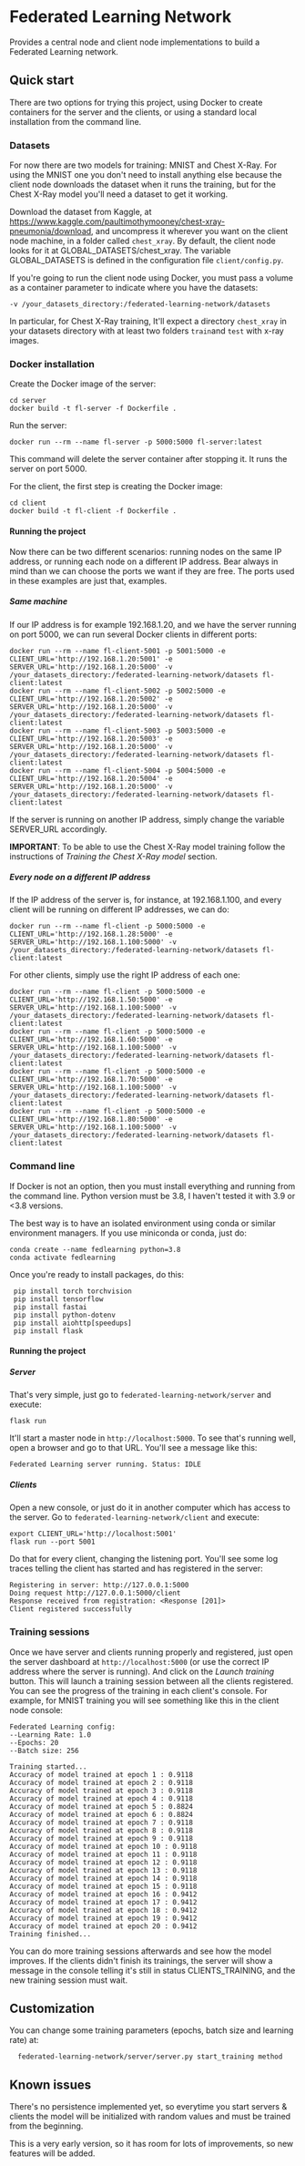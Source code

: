 # Federated Learning Network
Provides a central node and client node implementations to
build a Federated Learning network.

## Quick start

There are two options for trying this project, using Docker to create containers for the server and the clients, or
using a standard local installation from the command line.

### Datasets
For now there are two models for training: MNIST and Chest X-Ray. For using the MNIST one you don't need to install anything else because
the client node downloads the dataset when it runs the training, but for the Chest X-Ray model you'll need a dataset to get it working.

Download the dataset from Kaggle, at https://www.kaggle.com/paultimothymooney/chest-xray-pneumonia/download, and uncompress it
wherever you want on the client node machine, in a folder called `chest_xray`. 
By default, the client node looks for it at GLOBAL_DATASETS/chest_xray. The variable GLOBAL_DATASETS is defined 
in the configuration file `client/config.py`.

If you're going to run the client node using Docker, you must pass a volume as a container parameter to indicate where you 
have the datasets:

    -v /your_datasets_directory:/federated-learning-network/datasets

In particular, for Chest X-Ray training, It'll expect a directory `chest_xray` in your datasets directory with at least 
two folders `train`and `test` with x-ray images. 

### Docker installation

Create the Docker image of the server:
    
    cd server
    docker build -t fl-server -f Dockerfile .
    
Run the server:

    docker run --rm --name fl-server -p 5000:5000 fl-server:latest

This command will delete the server container after stopping it. It runs the server on port 5000.

For the client, the first step is creating the Docker image:

    cd client
    docker build -t fl-client -f Dockerfile .
    
#### Running the project   
Now there can be two different scenarios: running nodes on the same IP address, or running each node on a different IP address.
Bear always in mind than we can choose the ports we want if they are free. The ports used in these examples are just that, examples.

##### Same machine
If our IP address is for example 192.168.1.20, and we have the server running on port 5000, we can run several Docker clients in different ports:

    docker run --rm --name fl-client-5001 -p 5001:5000 -e CLIENT_URL='http://192.168.1.20:5001' -e SERVER_URL='http://192.168.1.20:5000' -v /your_datasets_directory:/federated-learning-network/datasets fl-client:latest
    docker run --rm --name fl-client-5002 -p 5002:5000 -e CLIENT_URL='http://192.168.1.20:5002' -e SERVER_URL='http://192.168.1.20:5000' -v /your_datasets_directory:/federated-learning-network/datasets fl-client:latest
    docker run --rm --name fl-client-5003 -p 5003:5000 -e CLIENT_URL='http://192.168.1.20:5003' -e SERVER_URL='http://192.168.1.20:5000' -v /your_datasets_directory:/federated-learning-network/datasets fl-client:latest
    docker run --rm --name fl-client-5004 -p 5004:5000 -e CLIENT_URL='http://192.168.1.20:5004' -e SERVER_URL='http://192.168.1.20:5000' -v /your_datasets_directory:/federated-learning-network/datasets fl-client:latest

If the server is running on another IP address, simply change the variable SERVER_URL accordingly.

**IMPORTANT**: To be able to use the Chest X-Ray model training follow the instructions of _Training the Chest X-Ray model_ section.

##### Every node on a different IP address
If the IP address of the server is, for instance, at 192.168.1.100, and every client will be running on different IP addresses, we can do: 

    docker run --rm --name fl-client -p 5000:5000 -e CLIENT_URL='http://192.168.1.28:5000' -e SERVER_URL='http://192.168.1.100:5000' -v /your_datasets_directory:/federated-learning-network/datasets fl-client:latest
    
For other clients, simply use the right IP address of each one:

    docker run --rm --name fl-client -p 5000:5000 -e CLIENT_URL='http://192.168.1.50:5000' -e SERVER_URL='http://192.168.1.100:5000' -v /your_datasets_directory:/federated-learning-network/datasets fl-client:latest
    docker run --rm --name fl-client -p 5000:5000 -e CLIENT_URL='http://192.168.1.60:5000' -e SERVER_URL='http://192.168.1.100:5000' -v /your_datasets_directory:/federated-learning-network/datasets fl-client:latest
    docker run --rm --name fl-client -p 5000:5000 -e CLIENT_URL='http://192.168.1.70:5000' -e SERVER_URL='http://192.168.1.100:5000' -v /your_datasets_directory:/federated-learning-network/datasets fl-client:latest
    docker run --rm --name fl-client -p 5000:5000 -e CLIENT_URL='http://192.168.1.80:5000' -e SERVER_URL='http://192.168.1.100:5000' -v /your_datasets_directory:/federated-learning-network/datasets fl-client:latest    
    
### Command line
If Docker is not an option, then you must install everything and running from the command line.
Python version must be 3.8, I haven't tested it with 3.9 or <3.8 versions.

The best way is to have an isolated environment using conda or similar environment managers.
If you use miniconda or conda, just do:

    conda create --name fedlearning python=3.8
    conda activate fedlearning

Once you're ready to install packages, do this:

     pip install torch torchvision
     pip install tensorflow
     pip install fastai
     pip install python-dotenv
     pip install aiohttp[speedups]
     pip install flask
    
#### Running the project   
##### Server
That's very simple, just go to `federated-learning-network/server` and execute:

    flask run
    
It'll start a master node in `http://localhost:5000`. To see that's running well, open a browser and go to that URL.
You'll see a message like this:

    Federated Learning server running. Status: IDLE
    
##### Clients
Open a new console, or just do it in another computer which has access to the server.
Go to `federated-learning-network/client` and execute:

    export CLIENT_URL='http://localhost:5001'
    flask run --port 5001
    
Do that for every client, changing the listening port. You'll see some log traces telling the client 
has started and has registered in the server:

    Registering in server: http://127.0.0.1:5000
    Doing request http://127.0.0.1:5000/client
    Response received from registration: <Response [201]>
    Client registered successfully
    
### Training sessions
Once we have server and clients running properly and registered, just open the server dashboard at `http://localhost:5000`
(or use the correct IP address where the server is running). And click on the _Launch training_ button.
This will launch a training session between all the clients registered. You can see the progress of the training in each 
client's console. For example, for MNIST training you will see something like this in the client node console:

    Federated Learning config:
    --Learning Rate: 1.0
    --Epochs: 20
    --Batch size: 256
    
    Training started...
    Accuracy of model trained at epoch 1 : 0.9118
    Accuracy of model trained at epoch 2 : 0.9118
    Accuracy of model trained at epoch 3 : 0.9118
    Accuracy of model trained at epoch 4 : 0.9118
    Accuracy of model trained at epoch 5 : 0.8824
    Accuracy of model trained at epoch 6 : 0.8824
    Accuracy of model trained at epoch 7 : 0.9118
    Accuracy of model trained at epoch 8 : 0.9118
    Accuracy of model trained at epoch 9 : 0.9118
    Accuracy of model trained at epoch 10 : 0.9118
    Accuracy of model trained at epoch 11 : 0.9118
    Accuracy of model trained at epoch 12 : 0.9118
    Accuracy of model trained at epoch 13 : 0.9118
    Accuracy of model trained at epoch 14 : 0.9118
    Accuracy of model trained at epoch 15 : 0.9118
    Accuracy of model trained at epoch 16 : 0.9412
    Accuracy of model trained at epoch 17 : 0.9412
    Accuracy of model trained at epoch 18 : 0.9412
    Accuracy of model trained at epoch 19 : 0.9412
    Accuracy of model trained at epoch 20 : 0.9412
    Training finished...

You can do more training sessions afterwards and see how the model improves. If the clients didn't finish its trainings, 
the server will show a message in the console telling it's still in status CLIENTS_TRAINING, and the new 
training session must wait.

## Customization
You can change some training parameters (epochs, batch size and learning rate) at:

      federated-learning-network/server/server.py start_training method
      
## Known issues
There's no persistence implemented yet, so everytime you start servers & clients the model will be initialized with 
random values and must be trained from the beginning.

This is a very early version, so it has room for lots of improvements, so new features will be added.

